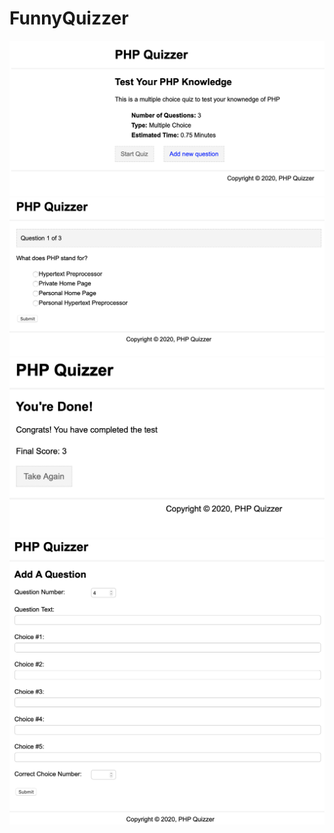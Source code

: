 # FunnyQuizzer
![Screen shot1](images/img1.png)
![Screen shot2](images/img2.png)
![Screen shot3](images/img3.png)
![Screen shot4](images/img4.png)
